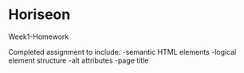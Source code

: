 # Horiseon
Week1-Homework

Completed assignment to include:
-semantic HTML elements
-logical element structure
-alt attributes
-page title